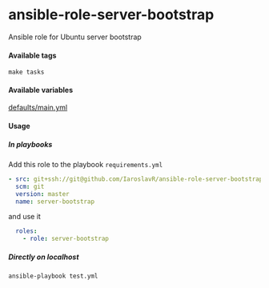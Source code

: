 # ansible-role-server-bootstrap
Ansible role for Ubuntu server bootstrap

#### Available tags
`make tasks`

#### Available variables
[defaults/main.yml](defaults/main.yml)

#### Usage
##### In playbooks
Add this role to the playbook `requirements.yml`
```yaml
- src: git+ssh://git@github.com/IaroslavR/ansible-role-server-bootstrap.git
  scm: git
  version: master
  name: server-bootstrap
```
and use it
```yaml
  roles:
    - role: server-bootstrap
```
##### Directly on localhost
`ansible-playbook test.yml`
